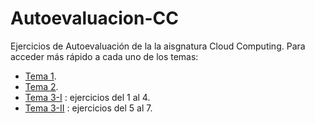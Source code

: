 # Autoevaluacion-CC
Ejercicios de Autoevaluación de la la aisgnatura Cloud Computing. Para acceder más rápido a cada uno de los temas:

* [Tema 1](https://github.com/PedroMFC/Autoevaluacion-CC/tree/main/semana%201).
* [Tema 2](https://github.com/PedroMFC/Autoevaluacion-CC/tree/main/semana%202).
* [Tema 3-I](https://github.com/PedroMFC/Autoevaluacion-CC/tree/main/semana%205) : ejercicios del 1 al 4.
* [Tema 3-II](https://github.com/PedroMFC/Autoevaluacion-CC/tree/main/semana%206-7) : ejercicios del 5 al 7.